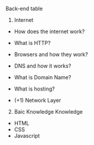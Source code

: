 Back-end table

1. Internet
- How does the internet work?
- What is HTTP?
- Browsers and how they work?
- DNS and how it works?
- What is Domain Name?
- What is hosting?

- (+1) Network Layer

2. Baic Knowledge Knowledge
- HTML
- CSS
- Javascript